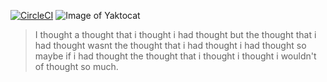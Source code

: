 [![CircleCI](https://circleci.com/gh/kriskrok/ohtu-2019-viikko1.svg?style=svg)](https://circleci.com/gh/kriskrok/ohtu-2019-viikko1)
![Image of Yaktocat](https://octodex.github.com/images/yaktocat.png)

> I thought a thought that i thought i had thought but the thought that i had thought wasnt the thought that i had thought i had thought so maybe if i had thought the thought that i thought i thought i wouldn't of thought so much.

